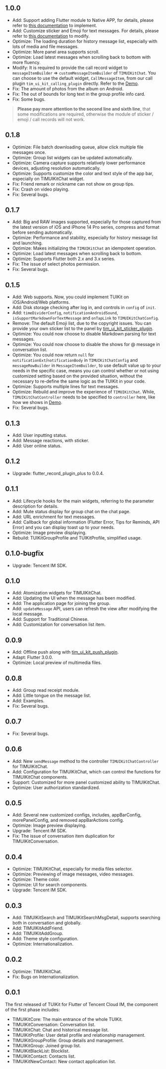 ## 1.0.0

* Add: Support adding Flutter module to Native APP, for details, please refer to [this documentation](https://www.tencentcloud.com/document/product/1047/51456) to implement.
* Add: Customize sticker and Emoji for text messages. For details, please refer to [this documentation](https://cloud.tencent.com/document/product/269/80882) to modify.
* Optimize: The loading duration for history message list, especially with lots of media and file messages.
* Optimize: More panel area supports scroll.
* Optimize: Load latest messages when scrolling back to bottom with more fluency.
* Modify: It is required to provide the call record widget to `messageItemBuilder` => `customMessageItemBuilder` of `TIMUIKitChat`. You can choose to use the default widget, `CallMessageItem`, from our call plugin `tim_ui_kit_calling_plugin` directly. Refer to the [Demo](https://github.com/TencentCloud/chat-demo-flutter/tree/main/lib/utils/custom_message/custom_message_element.dart).
* Fix: The amount of photos from the album on Android.
* Fix: The out of bounds for long text in the group profile info card.
* Fix: Some bugs.

> **Please pay more attention to the second line and sixth line**, that some modifications are required, otherwise the module of sticker / emoji / call records will not work.

## 0.1.8

* Optimize: File batch downloading queue, allow click multiple file messages once.
* Optimize: Group list widgets can be updated automatically.
* Optimize: Camera capture supports relatively lower performance devices, adjusting resolution automatically.
* Optimize: Supports customize the color and text style of the app bar, especially on TIMUIKitChat widget.
* Fix: Friend remark or nickname can not show on group tips.
* Fix: Crash on video playing.
* Fix: Several bugs.

## 0.1.7

* Add: Big and RAW images supported, especially for those captured from the latest version of iOS and iPhone 14 Pro series, compress and format before sending automatically.
* Optimize: Performance and stability, especially for history message list and launching.
* Optimize: Makes initializing the `TIMUIKitChat` an idempotent operation.
* Optimize: Load latest messages when scrolling back to bottom.
* Optimize: Supports Flutter both 2.x and 3.x series.
* Fix: The issue of select photos permission.
* Fix: Several bugs.

## 0.1.5

* Add: Web supports. Now, you could implement TUIKit on iOS/Android/Web platforms.
* Add: Disk storage checking after log in, and controls in `config` of `init`.
* Add: `timeDividerConfig`, `notificationAndroidSound`, `isSupportMarkdownForTextMessage` and `onTapLink` to `TIMUIKitChatConfig`.
* Remove: The default Emoji list, due to the copyright issues. You can provide your own sticker list to the panel by [tim_ui_kit_sticker_plugin](https://pub.dev/packages/tim_ui_kit_sticker_plugin).
* Optimize: You could now choose to disable Markdown parsing for text messages.
* Optimize: You could now choose to disable the shows for @ message in conversation list.
* Optimize: You could now return `null` for `notificationExt`/`notificationBody` in `TIMUIKitChatConfig` and `messageRowBuilder` in `MessageItemBuilder`, to use default value up to your needs in the specific case, means you can control whether or not using customized setting based on the provided situation, without the necessary to re-define the same logic as the TUIKit in your code.
* Optimize: Supports multiple lines for text messages.
* Optimize: Rebuild and improve the experience of `TIMUIKitChat`. While, `TIMUIKitChatController` needs to be specified to `controller` here, like how we shows in [Demo](https://github.com/TencentCloud/tc-chat-demo-flutter/lib/src/chat.dart).
* Fix: Several bugs.

## 0.1.3

* Add: User inputting status.
* Add: Message reactions, with sticker.
* Add: User online status.

## 0.1.2

* Upgrade: flutter_record_plugin_plus to 0.0.4.

## 0.1.1

* Add: Lifecycle hooks for the main widgets, referring to the parameter description for details.
* Add: Mute status display for group chat on the chat page.
* Add: URL enrichment for text messages.
* Add: Callback for global information (Flutter Error, Tips for Reminds, API Error) and you can display toast up to your needs.
* Optimize: Image preview displaying.
* Rebuild: TUIKitGroupProfile and TUIKitProfile, simplified usage.

## 0.1.0-bugfix

* Upgrade: Tencent IM SDK.

## 0.1.0

* Add: Atomization widgets for TIMUIKitChat.
* Add: Updating the UI when the message has been modified.
* Add: The application page for joining the group.
* Add: `updateMessage` API, users can refresh the view after modifying the local message.
* Add: Support for Traditional Chinese.
* Add: Customization for conversation list item.

## 0.0.9

* Add: Offline push along with [tim_ui_kit_push_plugin](https://pub.dev/packages/tim_ui_kit_push_plugin).
* Adapt: Flutter 3.0.0.
* Optimize: Local preview of multimedia files.

## 0.0.8

* Add: Group read receipt module.
* Add: Little tongue on the message list.
* Add: Examples.
* Fix: Several bugs.

## 0.0.7

* Fix: Several bugs.

## 0.0.6

* Add: New `sendMessage` method to the controller `TIMUIKitChatController` for TIMUIKitChat.
* Add: Configuration for TIMUIKitChat, which can control the functions for TIMUIKitChat components.
* Support: Customized for more panel customized ability to TIMUIKitChat.
* Optimize: User authorization standardized.

## 0.0.5

* Add: Several new customized configs, includes, appBarConfig, morePanelConfig, and removed appBarActions config.
* Optimize: Image preview displaying.
* Upgrade: Tencent IM SDK.
* Fix: The issue of conversation item duplication for TIMUIKitConversation.

## 0.0.4

* Optimize: TIMUIKitChat, especially for media files selector.
* Optimize: Previewing of image messages, video messages.
* Optimize: Theme color.
* Optimize: UI for search components.
* Upgrade: Tencent IM SDK.

## 0.0.3

* Add: TIMUIKitSearch and TIMUIKitSearchMsgDetail, supports searching both in conversation and globally.
* Add: TIMUIKitAddFriend.
* Add: TIMUIKitAddGroup.
* Add: Theme style configuration.
* Optimize: Internationalization.

## 0.0.2

* Optimize: TIMUIKitChat.
* Fix: Bugs on Internationalization.

## 0.0.1

The first released of TUIKit for Flutter of Tencent Cloud IM, the component of the first phase includes:

* TIMUIKitCore: The main entrance of the whole TUIKit.
* TIMUIKitConversation: Conversation list.
* TIMUIKitChat: Chat and historical message list.
* TIMUIKitProfile: User detail profile and relationship management.
* TIMUIKitGroupProfile: Group details and management.
* TIMUIKitGroup: Joined group list.
* TIMUIKitBlackList: Blocklist.
* TIMUIKitContact: Contacts list.
* TIMUIKitNewContact: New contact application list.